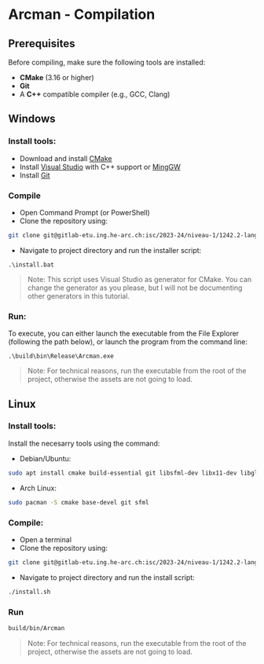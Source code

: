 # Arcman - Compilation

## Prerequisites

Before compiling, make sure the following tools are installed:

- **CMake** (3.16 or higher)
- **Git**
- A **C++** compatible compiler (e.g., GCC, Clang)

## Windows

### Install tools:

- Download and install [CMake](https://cmake.org)
- Install [Visual Studio](https://visualstudio.microsoft.com/downloads/) with C++ support or [MingGW](https://www.mingw-w64.org/)
- Install [Git](https://git-scm.com/download/win)

### Compile

- Open Command Prompt (or PowerShell)
- Clone the repository using:
```bash
git clone git@gitlab-etu.ing.he-arc.ch:isc/2023-24/niveau-1/1242.2-langagecpp/isc1cd/cpp_filrouge_iscc_arsenescu.git
```
- Navigate to project directory and run the installer script:
```batch
.\install.bat
```
> Note: This script uses Visual Studio as generator for CMake. You can change the generator as you please, but I will not be documenting other generators in this tutorial. 

### Run:

To execute, you can either launch the executable from the File Explorer (following the path below), or launch the program from the command line:

```batch
.\build\bin\Release\Arcman.exe
```
> Note: For technical reasons, run the executable from the root of the project, otherwise the assets are not going to load.

## Linux

### Install tools:

Install the necesarry tools using the command:

- Debian/Ubuntu:

```bash
sudo apt install cmake build-essential git libsfml-dev libx11-dev libgl1-mesa-dev libudev-dev libopenal-dev libvorbis-dev libflac-dev libxrandr-dev libxcursor-dev libfreetype6-dev
```

- Arch Linux:

```bash
sudo pacman -S cmake base-devel git sfml
```

### Compile:

- Open a terminal
- Clone the repository using:

```bash
git clone git@gitlab-etu.ing.he-arc.ch:isc/2023-24/niveau-1/1242.2-langagecpp/isc1cd/cpp_filrouge_iscc_arsenescu.git
```
- Navigate to project directory and run the install script:

```bash
./install.sh
```

### Run

```bash
build/bin/Arcman
```
> Note: For technical reasons, run the executable from the root of the project, otherwise the assets are not going to load.

